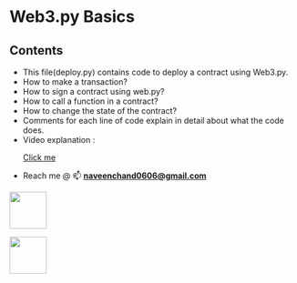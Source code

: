 # Web3.py Basics

## Contents

- This file(deploy.py) contains code to deploy a contract using Web3.py.
- How to make a transaction?
- How to sign a contract using web.py?
- How to call a function in a contract?
- How to change the state of the contract?
- Comments for each line of code explain in detail about what the code does.
- Video explanation : <a href="https://www.youtube.com/watch?v=M576WGiDBdQ&t=12408s"> <p>Click me</p></a>
- Reach me @ 📫 **naveenchand0606@gmail.com**

<p><a href="https://twitter.com/naveenchand0606"><img src="https://cdn.cdnlogo.com/logos/t/96/twitter-icon.svg" style=height="65" width="65"></a></p>
<p><a href="https://cdnlogo.com/logo/discord_39232.html"><img src="https://cdn.cdnlogo.com/logos/d/64/discord.png" style=height="65" width="65"></a></p>
